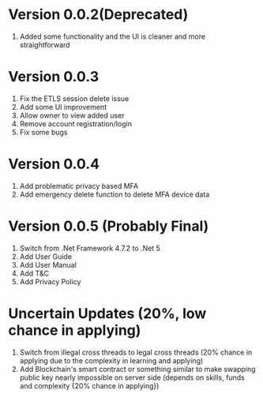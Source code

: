 # Version 0.0.2(Deprecated)
1. Added some functionality and the UI is cleaner and more straightforward

# Version 0.0.3
1. Fix the ETLS session delete issue
2. Add some UI improvement
3. Allow owner to view added user
4. Remove account registration/login
5. Fix some bugs

# Version 0.0.4
1. Add problematic privacy based MFA
2. Add emergency delete function to delete MFA device data

# Version 0.0.5 (Probably Final)
1. Switch from .Net Framework 4.7.2 to .Net 5
2. Add User Guide
3. Add User Manual
4. Add T&C
5. Add Privacy Policy

# Uncertain Updates (20%, low chance in applying)
1. Switch from illegal cross threads to legal cross threads
(20% chance in applying due to the complexity in learning and applying)
2. Add Blockchain's smart contract or something similar to make swapping
public key nearly impossible on server side (depends on skills, funds and
complexity {20% chance in applying})
